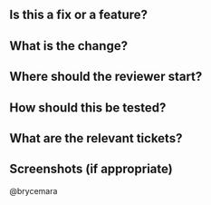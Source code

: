 ## Is this a fix or a feature?

## What is the change?

## Where should the reviewer start?

## How should this be tested?

## What are the relevant tickets?

## Screenshots (if appropriate)

@brycemara
